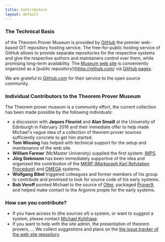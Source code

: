 ```yaml
---
title: Contributors
layout: default
---
```


### The Technical Basis

of the Theorem Prover Museum is provided by [GitHub](http://github.com) the premier web-based GIT repository hosting service. 
The free-for-public hosting service of GitHub allows to provide separate repositories for the respective systems and give the respective authors and maintainers control over them, while promising long-term availabiltiy. 
The [Museum web site](http://theoremprover-museum.github.io) is conveniently organized as a [public repository](https://github.com/ via <a href="https://pages.github.com/">GitHub
	pages</a>.

We are grateful to [GitHub.com](http://github.com) for their service to the open source community.

### Individual Contributors to the Theorem Prover Museum

The Theorem prover museum is a community effort, the current collection has been made possible by the following individuals: 

* a discussion with **Jaques Fleuriot** and **Alan Smaill** at the University of Edinburgh in February 2016 and their immediate offer to help made Michael's vague idea of a collection of theorem prover sources sufficiently concrete to get him started. 
* **Tom Wiesing** has helped with technical support for the setup and maintenance of the web site. 
* **William Farmer** (McMaster University) supplied the first system: [IMPS](http://github.com/theoremprover-museum/imps).
* **Jörg Siekmann** has been immediately supportive of the idea and organized the contribution of the [MKRP (Markgraph Karl Refutation Procedure)](http://github.com/theoremprover-museum/MKRP) and [OMEGA](http://github.com/theoremprover-museum/OMEGA) systems.
*  **Wolfgang Bibel** triggered colleagues and former members of his group to contribute and promised to look for source code of his early systems.
* **Bob Veroff** pointed Michael to the source of [Otter](http://github.com/theoremprover-museum/otter), packaged [Prover9](http://github.com/theoremprover-museum/prover9), and helped make contact to the Argonne prople for the early systems.

### How can you contribute?

* If you have access to (the sources of) a system, or want to suggest a system, please contact [Michael Kohlhase](http://kwarc.info/kohlhase).
* If you want to help with the site admin, the presentation of theorem provers, ... We collect suggestions and plans on the [the issue tracker of the web site repository](https://github.com/theoremprover-museum/theoremprover-museum.github.io/issues). 
